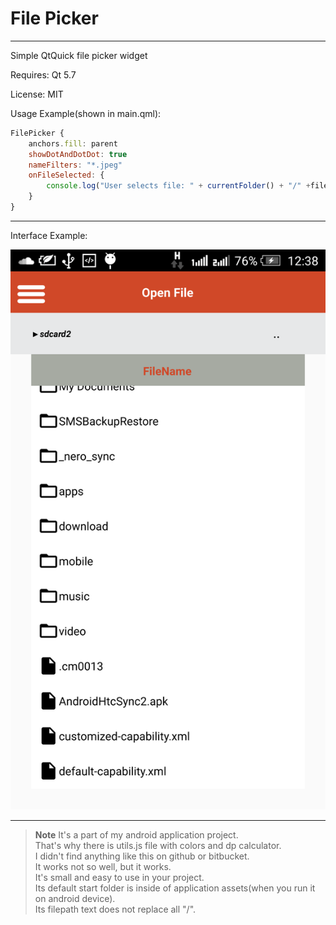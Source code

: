# File Picker

----------
Simple QtQuick file picker widget

Requires: Qt 5.7

License: MIT

Usage Example(shown in main.qml):

```javascript
FilePicker {
    anchors.fill: parent
    showDotAndDotDot: true
    nameFilters: "*.jpeg"
    onFileSelected: {
        console.log("User selects file: " + currentFolder() + "/" +fileName)
    }
}

```

----------
Interface Example:

![Alt text](/screenshot.png?raw=true "Example")

----------
> **Note**
>It's a part of my android application project.  
>That's why there is utils.js file with colors and dp calculator.  
>I didn't find anything like this on github or bitbucket.  
>It works not so well, but it works.  
>It's small and easy to use in your project.  
>Its default start folder is inside of application assets(when you run it on android device).  
>Its filepath text does not replace all "/".  
>


